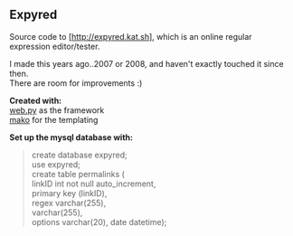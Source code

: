 Expyred
---------------

Source code to [http://expyred.kat.sh], which is an online regular expression editor/tester.

I made this years ago..2007 or 2008, and haven't exactly touched it since then.  
There are room for improvements :)

**Created with:**  
[web.py] as the framework  
[mako] for the templating


**Set up the mysql database with:** 

> create database expyred;  
> use expyred;  
> create table permalinks (   
> linkID int not null auto_increment,  
> primary key (linkID),  
> regex varchar(255),  
> varchar(255),  
> options varchar(20), date datetime);  



[http://expyred.kat.sh]:http://expyred.kat.sh
[web.py]:http://webpy.org/
[mako]:http://www.makotemplates.org/
